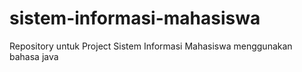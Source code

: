 # sistem-informasi-mahasiswa
Repository untuk Project Sistem Informasi Mahasiswa menggunakan bahasa java
